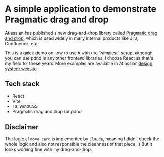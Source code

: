 # A simple application to demonstrate Pragmatic drag and drop

Atlassian has published a new drag-and-drop library
called [Pragmatic drag and drop](https://atlassian.design/components/pragmatic-drag-and-drop/about), which is used
widely in many internal products like Jira, Confluence, etc.

This is a quick demo on how to use it with the "simplest" setup, although you can use pdnd is any other frontend
libraries, I choose React as that's my field for these years. More examples are available in Atlassian [design system website](https://atlassian.design/components/pragmatic-drag-and-drop/examples).

## Tech stack

- React
- Vite
- TailwindCSS
- Pragmatic drag and drop (or pdnd)

## Disclaimer

The logic of `move card` is implemented by `Claude`, meaning I didn't check the whole logic and also not responsible the
cleanness of that piece, :)
But it looks working fine with my drag-and-drop.

